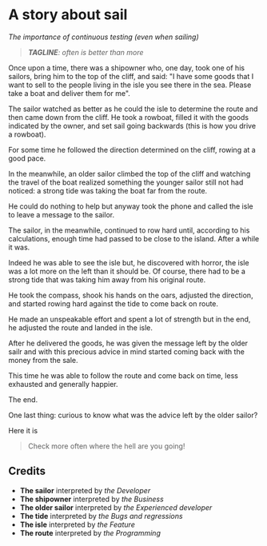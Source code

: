 # A story about sail
_The importance of continuous testing (even when sailing)_

> _**TAGLINE**: often is better than more_

Once upon a time, there was a shipowner who, one day, took one of his sailors, bring him to the top of the cliff, and said: "I have some goods that I want to sell to the people living in the isle you see there in the sea. Please take a boat and deliver them for me".

The sailor watched as better as he could the isle to determine the route and then came down from the cliff. He took a rowboat, filled it with the goods indicated by the owner, and set sail going backwards (this is how you drive a rowboat).

For some time he followed the direction determined on the cliff, rowing at a good pace.

In the meanwhile, an older sailor climbed the top of the cliff and watching the travel of the boat realized something the younger sailor still not had noticed: a strong tide was taking the boat far from the route.

He could do nothing to help but anyway took the phone and called the isle to leave a message to the sailor.

The sailor, in the meanwhile, continued to row hard until, according to his calculations, enough time had passed to be close to the island. After a while it was.

Indeed he was able to see the isle but, he discovered with horror, the isle was a lot more on the left than it should be. Of course, there had to be a strong tide that was taking him away from his original route.

He took the compass, shook his hands on the oars, adjusted the direction, and started rowing hard against the tide to come back on route.

He made an unspeakable effort and spent a lot of strength but in the end, he adjusted the route and landed in the isle.

After he delivered the goods, he was given the message left by the older sailr and with this precious advice in mind started coming back with the money from the sale.

This time he was able to follow the route and come back on time, less exhausted and generally happier.

The end.

One last thing: curious to know what was the advice left by the older sailor? 

Here it is

> Check more often where the hell are you going!

## Credits
- **The sailor** interpreted by _the Developer_ 
- **The shipowner** interpreted by _the Business_
- **The older sailor** interpreted by _the Experienced developer_
- **The tide** interpreted by _the Bugs and regressions_
- **The isle** interpreted by _the Feature_
- **The route** interpreted by _the Programming_

